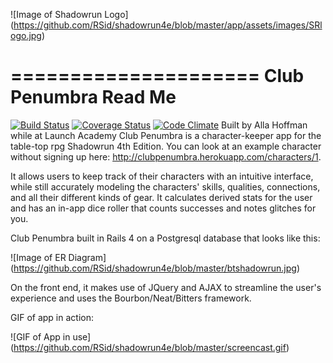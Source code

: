 ![Image of Shadowrun Logo]
(https://github.com/RSid/shadowrun4e/blob/master/app/assets/images/SRlogo.jpg)

=====================
Club Penumbra Read Me
=====================

[![Build Status](https://travis-ci.org/RSid/shadowrun4e.svg)](https://travis-ci.org/RSid/shadowrun4e)
[![Coverage Status](https://coveralls.io/repos/RSid/shadowrun4e/badge.png?branch=testing)](https://coveralls.io/r/RSid/shadowrun4e)
[![Code Climate](https://codeclimate.com/github/RSid/shadowrun4e.png)](https://codeclimate.com/github/RSid/shadowrun4e)
Built by Alla Hoffman while at Launch Academy
Club Penumbra is a character-keeper app for the table-top rpg Shadowrun 4th Edition. You can look at an example character without signing up here: http://clubpenumbra.herokuapp.com/characters/1. 

It allows users to keep track of their characters with an intuitive interface, while still accurately modeling the characters' skills, qualities, connections, and all their different kinds of gear. It calculates derived stats for the user and has an in-app dice roller that counts successes and notes glitches for you.

Club Penumbra built in Rails 4 on a Postgresql database that looks like this: 

![Image of ER Diagram]
(https://github.com/RSid/shadowrun4e/blob/master/btshadowrun.jpg)

On the front end, it makes use of JQuery and AJAX to streamline the user's experience and uses the Bourbon/Neat/Bitters
framework.


GIF of app in action:

![GIF of App in use]
(https://github.com/RSid/shadowrun4e/blob/master/screencast.gif)

